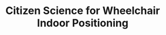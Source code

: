 ---
id: citsci
title: "Citizen Science for Wheelchair Indoor Positioning"
title_project: "Citizen Science for Wheelchair Indoor Positioning"
title_short: "CitSci"
period: "Oct 22 – Sep 23 (12 months)" 
round: "1"
lecture2go: "64229"
uhh_url: "https://www.hcl.uni-hamburg.de/ddlitlab/data-literacy-studierendenprojekte/erste-foerderrunde/citsci.html"
students: "Katharina Gerdes, Leonard Caanitz, Anton Semjonov"
mentor: "Prof. Dr. Janick Edinger"
text: |
    The CitSci project aims to design, develop, and validate an *indoor routing application* for wheelchair users, which, in the spirit of citizen science, also offers users the opportunity to make their own collected data available to improve routing. The specific project idea arose during our work on various university projects and theses that focused on issues related to barrier-free routing and indoor localization for wheelchair users, as well as decentralized data sharing.  

    To implement the project, it is necessary to achieve sufficiently accurate self-localization of wheelchair users in combination with a map that works both inside and outside buildings. In addition, the possibility of self-determined and, if necessary, selective sharing of data with decision-makers or other relevant actors allows for conscious participation through the provision of data by users. 

    The scope of the project can generally be divided into the areas of *self-localization, mapping, routing, and visualization*. A combination of GPS and inertial measurement units is used to achieve self-localization. While self-localization outside buildings has not been a challenge since the development of GPS, there has been no major development in the field of indoor positioning due to problems such as cost efficiency, required infrastructure, and accuracy. Since a wheelchair does not have the fundamental problem of step length detection in this area of research, good results are possible even with inertial measurement units. In addition, it is necessary to model any environment as a 2D map. For this purpose, freely available map material can be used outside buildings, while the interiors of buildings such as subway stations can only be created using construction plans.

    The topic of routing has two main focuses. On the one hand, *finding the route between the starting point and destination* is an essential part of the system. On the other hand, the routes traveled by all users of the system are recorded. With this data, it is possible to improve and, if necessary, optimize the routes suggested by the application. Another important aspect is the theoretical potential of using this data to improve the city's *planning of public buildings*. By implementing a decentralized network within which the data is shared with selected actors on a self-determined basis, a citizen science approach is being implemented. Data protection and control over one's own data play a central role here. The visualization is to take place via an application on a mobile device, on which users can see their positions on the map and the fastest route between two points.

    All artifacts and findings developed in the project are obtained with the aim of ensuring their reusability. The sustainable use of project results begins with building on components and software elements developed in previous projects and concludes with the public release of the project results at the end of the project.
   

image: "https://www.hcl.uni-hamburg.de/16179325/wheelchair-lisanto-unsplash-3c8914fde8d0b71801c9869d14a44ac4ad8923ac.jpg"
image_credit: "lisanto/unsplash"
---